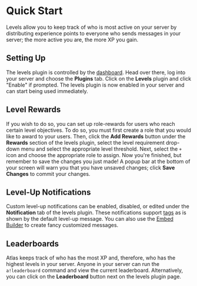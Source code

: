 # Quick Start
Levels allow you to keep track of who is most active on your server by distributing experience points to everyone who sends messages in your server; the more active you are, the more XP you gain.

## Setting Up
The levels plugin is controlled by the [dashboard](https://atlasbot.xyz). Head over there, log into your server and choose the **Plugins** tab. Click on the **Levels** plugin and click "Enable" if prompted. The levels plugin is now enabled in your server and can start being used immediately.

## Level Rewards
If you wish to do so, you can set up role-rewards for users who reach certain level objectives. To do so, you must first create a role that you would like to award to your users. Then, click the **Add Rewards** button under the **Rewards** section of the levels plugin, select the level requirement drop-down menu and select the appropriate level threshold. Next, select the `+` icon and choose the appropriate role to assign.
Now you're finished, but remember to save the changes you just made! A popup bar at the bottom of your screen will warn you that you have unsaved changes; click **Save Changes** to commit your changes.

## Level-Up Notifications
Custom level-up notifications can be enabled, disabled, or edited under the **Notification** tab of the levels plugin. These notifications support [tags](/docs/Tags/) as is shown by the default level-up message. You can also use the [Embed Builder](https://atlasbot.xyz/embed-builder) to create fancy customized messages.

## Leaderboards
Atlas keeps track of who has the most XP and, therefore, who has the highest levels in your server. Anyone in your server can run the `a!leaderboard` command and view the current leaderboard. Alternatively, you can click on the **Leaderboard** button next on the levels plugin page.

